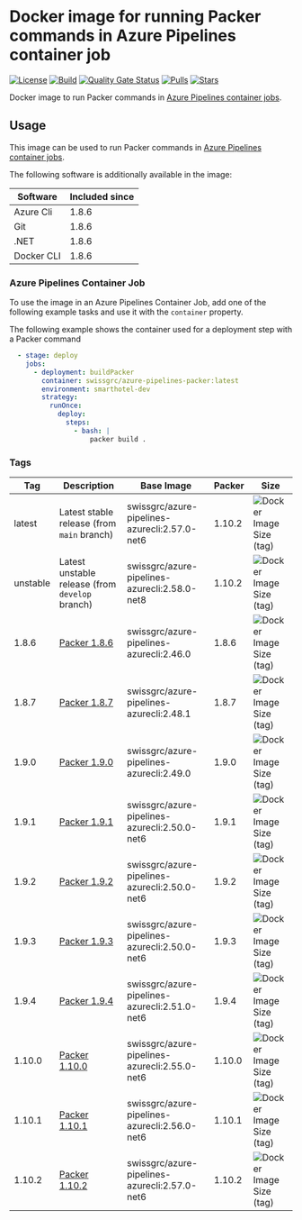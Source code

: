 # Docker image for running Packer commands in Azure Pipelines container job

<!-- markdownlint-disable MD013 -->
[![License](https://img.shields.io/badge/license-MIT-blue.svg?style=flat-square)](https://github.com/swissgrc/docker-azure-pipelines-packer/blob/main/LICENSE) [![Build](https://img.shields.io/github/actions/workflow/status/swissgrc/docker-azure-pipelines-packer/publish.yml?branch=develop&style=flat-square)](https://github.com/swissgrc/docker-azure-pipelines-packer/actions/workflows/publish.yml) [![Quality Gate Status](https://sonarcloud.io/api/project_badges/measure?project=swissgrc_docker-azure-pipelines-packer&metric=alert_status)](https://sonarcloud.io/summary/new_code?id=swissgrc_docker-azure-pipelines-packer) [![Pulls](https://img.shields.io/docker/pulls/swissgrc/azure-pipelines-packer.svg?style=flat-square)](https://hub.docker.com/r/swissgrc/azure-pipelines-packer) [![Stars](https://img.shields.io/docker/stars/swissgrc/azure-pipelines-packer.svg?style=flat-square)](https://hub.docker.com/r/swissgrc/azure-pipelines-packer)
<!-- markdownlint-restore -->

Docker image to run Packer commands in [Azure Pipelines container jobs].

## Usage

This image can be used to run Packer commands in [Azure Pipelines container jobs].

The following software is additionally available in the image:

| Software   | Included since |
|------------|----------------|
| Azure Cli  | 1.8.6          |
| Git        | 1.8.6          |
| .NET       | 1.8.6          |
| Docker CLI | 1.8.6          |

### Azure Pipelines Container Job

To use the image in an Azure Pipelines Container Job, add one of the following example tasks and use it with the `container` property.

The following example shows the container used for a deployment step with a Packer command

```yaml
  - stage: deploy
    jobs:
      - deployment: buildPacker
        container: swissgrc/azure-pipelines-packer:latest
        environment: smarthotel-dev
        strategy:
          runOnce:
            deploy:
              steps:
                - bash: |
                    packer build .
```

### Tags

| Tag      | Description                                                                     | Base Image                                    | Packer | Size                                                                                                                            |
|----------|---------------------------------------------------------------------------------|-----------------------------------------------|--------|---------------------------------------------------------------------------------------------------------------------------------|
| latest   | Latest stable release (from `main` branch)                                      | swissgrc/azure-pipelines-azurecli:2.57.0-net6 | 1.10.2 | ![Docker Image Size (tag)](https://img.shields.io/docker/image-size/swissgrc/azure-pipelines-packer/latest?style=flat-square)   |
| unstable | Latest unstable release (from `develop` branch)                                 | swissgrc/azure-pipelines-azurecli:2.58.0-net8 | 1.10.2 | ![Docker Image Size (tag)](https://img.shields.io/docker/image-size/swissgrc/azure-pipelines-packer/unstable?style=flat-square) |
| 1.8.6    | [Packer 1.8.6](https://github.com/hashicorp/packer/releases/tag/v1.8.6)         | swissgrc/azure-pipelines-azurecli:2.46.0      | 1.8.6  | ![Docker Image Size (tag)](https://img.shields.io/docker/image-size/swissgrc/azure-pipelines-packer/1.8.6?style=flat-square)    |
| 1.8.7    | [Packer 1.8.7](https://github.com/hashicorp/packer/releases/tag/v1.8.7)         | swissgrc/azure-pipelines-azurecli:2.48.1      | 1.8.7  | ![Docker Image Size (tag)](https://img.shields.io/docker/image-size/swissgrc/azure-pipelines-packer/1.8.7?style=flat-square)    |
| 1.9.0    | [Packer 1.9.0](https://github.com/hashicorp/packer/releases/tag/v1.9.0)         | swissgrc/azure-pipelines-azurecli:2.49.0      | 1.9.0  | ![Docker Image Size (tag)](https://img.shields.io/docker/image-size/swissgrc/azure-pipelines-packer/1.9.0?style=flat-square)    |
| 1.9.1    | [Packer 1.9.1](https://github.com/hashicorp/packer/releases/tag/v1.9.1)         | swissgrc/azure-pipelines-azurecli:2.50.0-net6 | 1.9.1  | ![Docker Image Size (tag)](https://img.shields.io/docker/image-size/swissgrc/azure-pipelines-packer/1.9.1?style=flat-square)    |
| 1.9.2    | [Packer 1.9.2](https://github.com/hashicorp/packer/releases/tag/v1.9.2)         | swissgrc/azure-pipelines-azurecli:2.50.0-net6 | 1.9.2  | ![Docker Image Size (tag)](https://img.shields.io/docker/image-size/swissgrc/azure-pipelines-packer/1.9.2?style=flat-square)    |
| 1.9.3    | [Packer 1.9.3](https://github.com/hashicorp/packer/releases/tag/v1.9.3)         | swissgrc/azure-pipelines-azurecli:2.50.0-net6 | 1.9.3  | ![Docker Image Size (tag)](https://img.shields.io/docker/image-size/swissgrc/azure-pipelines-packer/1.9.3?style=flat-square)    |
| 1.9.4    | [Packer 1.9.4](https://github.com/hashicorp/packer/releases/tag/v1.9.4)         | swissgrc/azure-pipelines-azurecli:2.51.0-net6 | 1.9.4  | ![Docker Image Size (tag)](https://img.shields.io/docker/image-size/swissgrc/azure-pipelines-packer/1.9.4?style=flat-square)    |
| 1.10.0   | [Packer 1.10.0](https://github.com/hashicorp/packer/releases/tag/v1.10.0)       | swissgrc/azure-pipelines-azurecli:2.55.0-net6 | 1.10.0 | ![Docker Image Size (tag)](https://img.shields.io/docker/image-size/swissgrc/azure-pipelines-packer/1.10.0?style=flat-square)   |
| 1.10.1   | [Packer 1.10.1](https://github.com/hashicorp/packer/releases/tag/v1.10.1)       | swissgrc/azure-pipelines-azurecli:2.56.0-net6 | 1.10.1 | ![Docker Image Size (tag)](https://img.shields.io/docker/image-size/swissgrc/azure-pipelines-packer/1.10.1?style=flat-square)   |
| 1.10.2   | [Packer 1.10.2](https://github.com/hashicorp/packer/releases/tag/v1.10.2)       | swissgrc/azure-pipelines-azurecli:2.57.0-net6 | 1.10.2 | ![Docker Image Size (tag)](https://img.shields.io/docker/image-size/swissgrc/azure-pipelines-packer/1.10.2?style=flat-square)   |

[Azure Pipelines container jobs]: https://docs.microsoft.com/en-us/azure/devops/pipelines/process/container-phases
